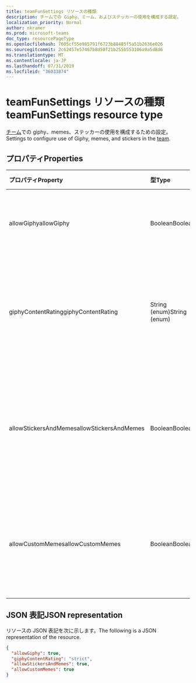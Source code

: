 ```yaml
---
title: teamFunSettings リソースの種類
description: チームでの Giphy、ミーム、およびステッカーの使用を構成する設定。
localization_priority: Normal
author: nkramer
ms.prod: microsoft-teams
doc_type: resourcePageType
ms.openlocfilehash: 7605cf55e985791f6723b88485f5a51b2636e026
ms.sourcegitcommit: 2c62457e57467b8d50f21b255b553106a9a5d8d6
ms.translationtype: MT
ms.contentlocale: ja-JP
ms.lasthandoff: 07/31/2019
ms.locfileid: "36033874"
---
```

# <a name="teamfunsettings-resource-type"></a><span data-ttu-id="a2359-103">teamFunSettings リソースの種類</span><span class="sxs-lookup"><span data-stu-id="a2359-103">teamFunSettings resource type</span></span>



<span data-ttu-id="a2359-104">[チーム](team.md)での giphy、memes、ステッカーの使用を構成するための設定。</span><span class="sxs-lookup"><span data-stu-id="a2359-104">Settings to configure use of Giphy, memes, and stickers in the [team](team.md).</span></span>

## <a name="properties"></a><span data-ttu-id="a2359-105">プロパティ</span><span class="sxs-lookup"><span data-stu-id="a2359-105">Properties</span></span>
| <span data-ttu-id="a2359-106">プロパティ</span><span class="sxs-lookup"><span data-stu-id="a2359-106">Property</span></span>     | <span data-ttu-id="a2359-107">型</span><span class="sxs-lookup"><span data-stu-id="a2359-107">Type</span></span>   |<span data-ttu-id="a2359-108">説明</span><span class="sxs-lookup"><span data-stu-id="a2359-108">Description</span></span>|
|:---------------|:--------|:----------|
|<span data-ttu-id="a2359-109">allowGiphy</span><span class="sxs-lookup"><span data-stu-id="a2359-109">allowGiphy</span></span>|<span data-ttu-id="a2359-110">Boolean</span><span class="sxs-lookup"><span data-stu-id="a2359-110">Boolean</span></span>|<span data-ttu-id="a2359-111">True に設定すると、Giphy の使用が有効になります。</span><span class="sxs-lookup"><span data-stu-id="a2359-111">If set to true, enables Giphy use.</span></span>|
|<span data-ttu-id="a2359-112">giphyContentRating</span><span class="sxs-lookup"><span data-stu-id="a2359-112">giphyContentRating</span></span>|<span data-ttu-id="a2359-113">String (enum)</span><span class="sxs-lookup"><span data-stu-id="a2359-113">String (enum)</span></span>|<span data-ttu-id="a2359-114">Giphy コンテンツの評価。</span><span class="sxs-lookup"><span data-stu-id="a2359-114">Giphy content rating.</span></span> <span data-ttu-id="a2359-115">可能な値は、`moderate`、`strict` です。</span><span class="sxs-lookup"><span data-stu-id="a2359-115">Possible values are: `moderate`, `strict`.</span></span>|
|<span data-ttu-id="a2359-116">allowStickersAndMemes</span><span class="sxs-lookup"><span data-stu-id="a2359-116">allowStickersAndMemes</span></span>|<span data-ttu-id="a2359-117">Boolean</span><span class="sxs-lookup"><span data-stu-id="a2359-117">Boolean</span></span>|<span data-ttu-id="a2359-118">True に設定すると、ユーザーはステッカーと memes を含めることができます。</span><span class="sxs-lookup"><span data-stu-id="a2359-118">If set to true, enables users to include stickers and memes.</span></span>|
|<span data-ttu-id="a2359-119">allowCustomMemes</span><span class="sxs-lookup"><span data-stu-id="a2359-119">allowCustomMemes</span></span>|<span data-ttu-id="a2359-120">Boolean</span><span class="sxs-lookup"><span data-stu-id="a2359-120">Boolean</span></span>|<span data-ttu-id="a2359-121">True に設定すると、ユーザーはカスタム memes 含めることができます。</span><span class="sxs-lookup"><span data-stu-id="a2359-121">If set to true, enables users to include custom memes.</span></span>|

## <a name="json-representation"></a><span data-ttu-id="a2359-122">JSON 表記</span><span class="sxs-lookup"><span data-stu-id="a2359-122">JSON representation</span></span>

<span data-ttu-id="a2359-123">リソースの JSON 表記を次に示します。</span><span class="sxs-lookup"><span data-stu-id="a2359-123">The following is a JSON representation of the resource.</span></span>

<!-- {
  "blockType": "resource",
  "@odata.type": "microsoft.graph.teamFunSettings"
}-->

```json
{
  "allowGiphy": true,
  "giphyContentRating": "strict",
  "allowStickersAndMemes": true,
  "allowCustomMemes": true
}
```

<!-- uuid: 8fcb5dbc-d5aa-4681-8e31-b001d5168d79
2015-10-25 14:57:30 UTC -->
<!-- {
  "type": "#page.annotation",
  "description": "team's funSettings resource",
  "keywords": "",
  "section": "documentation",
  "tocPath": ""
}-->

